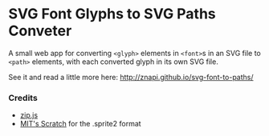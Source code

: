 # SVG Font Glyphs to SVG Paths Conveter
A small web app for converting `<glyph>` elements in `<font>`s in an SVG file to `<path>` elements, with each converted glyph in its own SVG file.

See it and read a little more here: http://znapi.github.io/svg-font-to-paths/
### Credits
* [zip.js](http://gildas-lormeau.github.io/zip.js/)
* [MIT's Scratch](https://scratch.mit.edu) for the .sprite2 format

